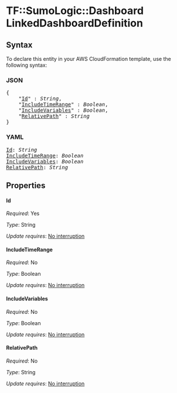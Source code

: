 # TF::SumoLogic::Dashboard LinkedDashboardDefinition

## Syntax

To declare this entity in your AWS CloudFormation template, use the following syntax:

### JSON

<pre>
{
    "<a href="#id" title="Id">Id</a>" : <i>String</i>,
    "<a href="#includetimerange" title="IncludeTimeRange">IncludeTimeRange</a>" : <i>Boolean</i>,
    "<a href="#includevariables" title="IncludeVariables">IncludeVariables</a>" : <i>Boolean</i>,
    "<a href="#relativepath" title="RelativePath">RelativePath</a>" : <i>String</i>
}
</pre>

### YAML

<pre>
<a href="#id" title="Id">Id</a>: <i>String</i>
<a href="#includetimerange" title="IncludeTimeRange">IncludeTimeRange</a>: <i>Boolean</i>
<a href="#includevariables" title="IncludeVariables">IncludeVariables</a>: <i>Boolean</i>
<a href="#relativepath" title="RelativePath">RelativePath</a>: <i>String</i>
</pre>

## Properties

#### Id

_Required_: Yes

_Type_: String

_Update requires_: [No interruption](https://docs.aws.amazon.com/AWSCloudFormation/latest/UserGuide/using-cfn-updating-stacks-update-behaviors.html#update-no-interrupt)

#### IncludeTimeRange

_Required_: No

_Type_: Boolean

_Update requires_: [No interruption](https://docs.aws.amazon.com/AWSCloudFormation/latest/UserGuide/using-cfn-updating-stacks-update-behaviors.html#update-no-interrupt)

#### IncludeVariables

_Required_: No

_Type_: Boolean

_Update requires_: [No interruption](https://docs.aws.amazon.com/AWSCloudFormation/latest/UserGuide/using-cfn-updating-stacks-update-behaviors.html#update-no-interrupt)

#### RelativePath

_Required_: No

_Type_: String

_Update requires_: [No interruption](https://docs.aws.amazon.com/AWSCloudFormation/latest/UserGuide/using-cfn-updating-stacks-update-behaviors.html#update-no-interrupt)

